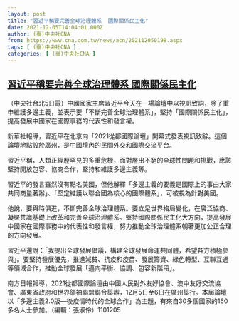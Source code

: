 ```yaml
---
layout: post
title: "習近平稱要完善全球治理體系  國際關係民主化"
date: 2021-12-05T14:04:01.000Z
author: (臺)中央社CNA
from: https://www.cna.com.tw/news/acn/202112050198.aspx
tags: [ (臺)中央社CNA ]
categories: [ (臺)中央社CNA ]
---
```

<!--1638713041000-->
[習近平稱要完善全球治理體系  國際關係民主化](https://www.cna.com.tw/news/acn/202112050198.aspx)
------

<div>
<div></div><div><p>（中央社台北5日電）中國國家主席習近平今天在一場論壇中以視訊致詞，除了重申維護多邊主義，並表示要「不斷完善全球治理體系」，堅持「國際關係民主化」，提高發展中國家在國際事務的代表性和發言權。</p><p>新華社報導，習近平在北京向「2021從都國際論壇」開幕式發表視訊致辭。這個論壇地點設於廣州，是中國境內的民間外交和國際交流平台。</p><p>習近平稱，人類正經歷罕見的多重危機，面對層出不窮的全球性問題和挑戰，應該堅持開放包容、協商合作，堅持和維護多邊主義等。</p><p>習近平的發言雖然沒有點名美國，但他解釋「多邊主義的要義是國際上的事由大家共同商量著辦」、「堅定維護以聯合國為核心的國際體系」，可被視為針對美國。</p><p>他說，要與時俱進，不斷完善全球治理體系。要立足世界格局變化，在廣泛協商、凝聚共識基礎上改革和完善全球治理體系。堅持國際關係民主化大方向，提高發展中國家在國際事務中的代表性和發言權，努力推動全球治理體系朝著更加公正合理的方向發展。</p><p>習近平還說：「我提出全球發展倡議，構建全球發展命運共同體，希望各方積極參與」。要堅持發展優先，推進減貧、抗疫和疫苗、發展籌資、綠色轉型、互聯互通等領域合作，推動全球發展「邁向平衡、協調、包容新階段」。</p><p>南方日報報導，2021從都國際論壇由中國人民對外友好協會、澳中友好交流協會、廣東省政府和世界領袖聯盟聯合舉辦，12月5日至6日在廣州舉行。本屆論壇以「多邊主義2.0版—後疫情時代的全球合作」為主題，有來自30多個國家的160多名人士參加。（編輯：張淑伶）1101205</p></div>
</div>
